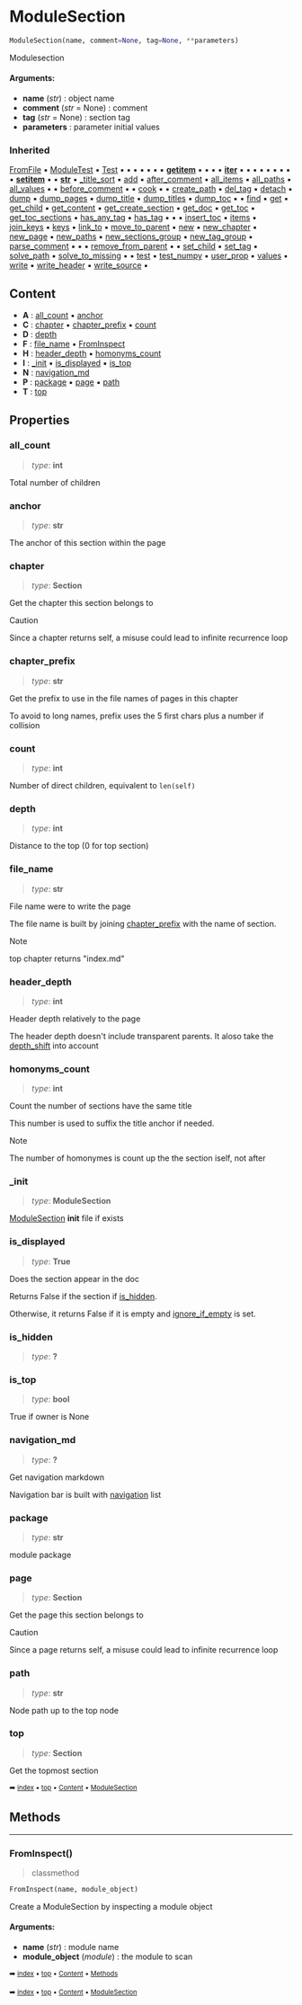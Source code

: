 # ModuleSection

``` python
ModuleSection(name, comment=None, tag=None, **parameters)
```

Modulesection

#### Arguments:
- **name** (_str_) : object name
- **comment** (_str_ = None) : comment
- **tag** (_str_ = None) : section tag
- **parameters** : parameter initial values

### Inherited

[FromFile](tree-tree.md#fromfile) :black_small_square: [ModuleTest](docum-section.md#moduletest) :black_small_square: [Test](docum-section.md#test) :black_small_square:  :black_small_square:  :black_small_square:  :black_small_square:  :black_small_square:  :black_small_square:  :black_small_square: [__getitem__](tree-tree.md#__getitem__) :black_small_square:  :black_small_square:  :black_small_square:  :black_small_square: [__iter__](tree-tree.md#__iter__) :black_small_square:  :black_small_square:  :black_small_square:  :black_small_square:  :black_small_square:  :black_small_square:  :black_small_square:  :black_small_square:  :black_small_square: [__setitem__](tree-tree.md#__setitem__) :black_small_square:  :black_small_square: [__str__](pydoc-objectsection.md#__str__) :black_small_square: [_title_sort](docum-section.md#_title_sort) :black_small_square: [add](tree-tree.md#add) :black_small_square: [after_comment](docum-section.md#after_comment) :black_small_square: [all_items](tree-tree.md#all_items) :black_small_square: [all_paths](tree-tree.md#all_paths) :black_small_square: [all_values](tree-tree.md#all_values) :black_small_square:  :black_small_square: [before_comment](docum-section.md#before_comment) :black_small_square:  :black_small_square: [cook](docum-section.md#cook) :black_small_square:  :black_small_square: [create_path](tree-tree.md#create_path) :black_small_square: [del_tag](docum-section.md#del_tag) :black_small_square: [detach](tree-tree.md#detach) :black_small_square: [dump](tree-tree.md#dump) :black_small_square: [dump_pages](docum-section.md#dump_pages) :black_small_square: [dump_title](docum-section.md#dump_title) :black_small_square: [dump_titles](docum-section.md#dump_titles) :black_small_square: [dump_toc](docum-section.md#dump_toc) :black_small_square:  :black_small_square: [find](tree-tree.md#find) :black_small_square: [get](tree-tree.md#get) :black_small_square: [get_child](tree-treelist.md#get_child) :black_small_square: [get_content](docum-section.md#get_content) :black_small_square: [get_create_section](docum-section.md#get_create_section) :black_small_square: [get_doc](pydoc-objectsection.md#get_doc) :black_small_square: [get_toc](docum-section.md#get_toc) :black_small_square: [get_toc_sections](docum-section.md#get_toc_sections) :black_small_square: [has_any_tag](docum-section.md#has_any_tag) :black_small_square: [has_tag](docum-section.md#has_tag) :black_small_square:  :black_small_square:  :black_small_square: [insert_toc](docum-section.md#insert_toc) :black_small_square: [items](tree-treelist.md#items) :black_small_square: [join_keys](tree-tree.md#join_keys) :black_small_square: [keys](tree-treelist.md#keys) :black_small_square: [link_to](docum-section.md#link_to) :black_small_square: [move_to_parent](tree-tree.md#move_to_parent) :black_small_square: [new](docum-section.md#new) :black_small_square: [new_chapter](docum-section.md#new_chapter) :black_small_square: [new_page](docum-section.md#new_page) :black_small_square: [new_paths](tree-tree.md#new_paths) :black_small_square: [new_sections_group](docum-section.md#new_sections_group) :black_small_square: [new_tag_group](docum-section.md#new_tag_group) :black_small_square: [parse_comment](docum-section.md#parse_comment) :black_small_square:  :black_small_square:  :black_small_square: [remove_from_parent](tree-treelist.md#remove_from_parent) :black_small_square:  :black_small_square: [set_child](tree-treelist.md#set_child) :black_small_square: [set_tag](docum-section.md#set_tag) :black_small_square: [solve_path](tree-tree.md#solve_path) :black_small_square: [solve_to_missing](tree-tree.md#solve_to_missing) :black_small_square:  :black_small_square: [test](parse---parser.md#test) :black_small_square: [test_numpy](tree-tree.md#test_numpy) :black_small_square: [user_prop](docum-section.md#user_prop) :black_small_square: [values](tree-treelist.md#values) :black_small_square: [write](docum-section.md#write) :black_small_square: [write_header](docum-section.md#write_header) :black_small_square: [write_source](docum-section.md#write_source) :black_small_square:

## Content

- **A** : [all_count](pydoc-modulesection.md#all_count) :black_small_square: [anchor](pydoc-modulesection.md#anchor)
- **C** : [chapter](pydoc-modulesection.md#chapter) :black_small_square: [chapter_prefix](pydoc-modulesection.md#chapter_prefix) :black_small_square: [count](pydoc-modulesection.md#count)
- **D** : [depth](pydoc-modulesection.md#depth)
- **F** : [file_name](pydoc-modulesection.md#file_name) :black_small_square: [FromInspect](pydoc-modulesection.md#frominspect)
- **H** : [header_depth](pydoc-modulesection.md#header_depth) :black_small_square: [homonyms_count](pydoc-modulesection.md#homonyms_count)
- **I** : [_init](pydoc-modulesection.md#_init) :black_small_square: [is_displayed](pydoc-modulesection.md#is_displayed) :black_small_square: [is_top](pydoc-modulesection.md#is_top)
- **N** : [navigation_md](pydoc-modulesection.md#navigation_md)
- **P** : [package](pydoc-modulesection.md#package) :black_small_square: [page](pydoc-modulesection.md#page) :black_small_square: [path](pydoc-modulesection.md#path)
- **T** : [top](pydoc-modulesection.md#top)

## Properties



### all_count

> _type_: **int**
>

Total number of children

### anchor

> _type_: **str**
>

The anchor of this section within the page

### chapter

> _type_: **Section**
>

Get the chapter this section belongs to

> [!CAUTION]
> Since a chapter returns self, a misuse could lead to infinite recurrence loop

### chapter_prefix

> _type_: **str**
>

Get the prefix to use in the file names of pages in this chapter

To avoid to long names, prefix uses the 5 first chars plus a number
if collision

### count

> _type_: **int**
>

Number of direct children, equivalent to `len(self)`

### depth

> _type_: **int**
>

Distance to the top (0 for top section)

### file_name

> _type_: **str**
>

File name were to write the page

The file name is built by joining [chapter_prefix](pydoc-modulesection.md#chapter_prefix) with the name of section.

> [!NOTE]
> top chapter returns "index.md"

### header_depth

> _type_: **int**
>

Header depth relatively to the page

The header depth doesn't include transparent parents. It aloso take
the [depth_shift](docum-section.md#depth_shift) into account

### homonyms_count

> _type_: **int**
>

Count the number of sections have the same title

This number is used to suffix the title anchor if needed.

> [!NOTE]
> The number of homonymes is count up the the section iself, not after

### \_init

> _type_: **ModuleSection**
>

[ModuleSection](pydoc-modulesection.md) __init__ file if exists

### is_displayed

> _type_: **True**
>

Does the section appear in the doc

Returns False if the section if [is_hidden](pydoc-modulesection.md#is_hidden).

Otherwise, it returns False if it is empty and [ignore_if_empty](docum-section.md#ignore_if_empty) is set.

### is_hidden

> _type_: **?**
>

### is_top

> _type_: **bool**
>

True if owner is None

### navigation_md

> _type_: **?**
>

Get navigation markdown

Navigation bar is built with [navigation](docum-section.md#navigation) list

### package

> _type_: **str**
>

module package

### page

> _type_: **Section**
>

Get the page this section belongs to

> [!CAUTION]
> Since a page returns self, a misuse could lead to infinite recurrence loop

### path

> _type_: **str**
>

Node path up to the top node

### top

> _type_: **Section**
>

Get the topmost section

<sub>:arrow_right: [index](index.md) :black_small_square: [top](#modulesection) :black_small_square: [Content](#content) :black_small_square: [ModuleSection](pydoc-modulesection.md)</sub>

## Methods



----------
### FromInspect()

> classmethod

``` python
FromInspect(name, module_object)
```

Create a ModuleSection by inspecting a module object

#### Arguments:
- **name** (_str_) : module name
- **module_object** (_module_) : the module to scan

<sub>:arrow_right: [index](index.md) :black_small_square: [top](#modulesection) :black_small_square: [Content](#content) :black_small_square: [Methods](pydoc-modulesection.md#methods)</sub>

<sub>:arrow_right: [index](index.md) :black_small_square: [top](#modulesection) :black_small_square: [Content](#content) :black_small_square: [ModuleSection](pydoc-modulesection.md)</sub>